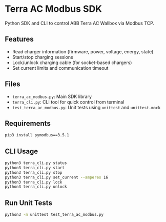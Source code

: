 # Terra AC Modbus SDK

Python SDK and CLI to control ABB Terra AC Wallbox via Modbus TCP.

## Features

- Read charger information (firmware, power, voltage, energy, state)
- Start/stop charging sessions
- Lock/unlock charging cable (for socket-based chargers)
- Set current limits and communication timeout

## Files

- `terra_ac_modbus.py`: Main SDK library
- `terra_cli.py`: CLI tool for quick control from terminal
- `test_terra_ac_modbus.py`: Unit tests using `unittest` and `unittest.mock`

## Requirements

```bash
pip3 install pymodbus==3.5.1
```

## CLI Usage

```bash
python3 terra_cli.py status
python3 terra_cli.py start
python3 terra_cli.py stop
python3 terra_cli.py set_current --amperes 16
python3 terra_cli.py lock
python3 terra_cli.py unlock
```

## Run Unit Tests

```bash
python3 -m unittest test_terra_ac_modbus.py
```
